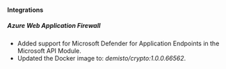 
#### Integrations

##### Azure Web Application Firewall

- Added support for Microsoft Defender for Application Endpoints in the Microsoft API Module.
- Updated the Docker image to: *demisto/crypto:1.0.0.66562*.
